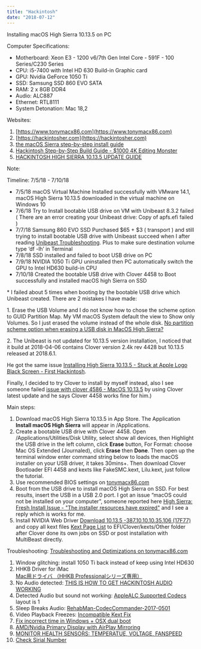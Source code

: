 ```yaml
---
title: "Hackintosh"
date: "2018-07-12"
---
```

Installing macOS High Sierra 10.13.5 on PC

Computer Specifications:

- Motherboard: Xeon E3 - 1200 v6/7th Gen Intel Core - 591F - 100 Series/C230 Series
- CPU: i5-7400 with Intel HD 630 Build-in Graphic card
- GPU: Nvidia GeForce 1050 Ti
- SSD: Samsung SSD 860 EVO SATA
- RAM: 2 x 8GB DDR4
- Audio: ALC887
- Ethernet: RTL8111
- System Detonation: Mac 18,2

Websites:

1. [https://www.tonymacx86.com](https://www.tonymacx86.com)
2. [https://hackintosher.com](https://hackintosher.com)
3. [the macOS Sierra step-by-step install guide](https://www.youtube.com/watch?v=pugSN7REHQg&index=2&list=LLt2bfUmmBFjrH7ZEvMkPxgg)
4. [Hackintosh Step-by-Step Build Guide - $1000 4K Editing Monster](https://www.youtube.com/watch?v=3MUznCgBmwM&list=LLt2bfUmmBFjrH7ZEvMkPxgg&index=5)
5. [HACKINTOSH HIGH SIERRA 10.13.5 UPDATE GUIDE](https://hackintosher.com/guides/hackintosh-high-sierra-10-13-5-update-guide/#kext)

Note:

Timeline: 7/5/18 - 7/10/18

- 7/5/18 macOS Virtual Machine Installed successfully with VMware 14.1, macOS High Sierra 10.13.5 downloaded in the virtual machine on Windows 10
- 7/6/18 Try to Install bootable USB drive on VM with Unibeast 8.3.2 failed ( There are an error creating your Unibeast drive: Copy of apfs.efi failed )
- 7/7/18 Samsung 860 EVO SSD Purchased $65 + $3 ( transport ) and still trying to install bootable USB drive with Unibeast succeed when I after reading [Unibeast Troubleshooting](https://www.tonymacx86.com/threads/unibeast-8-troubleshooting-notes.235489/). Plus to make sure destination volume type ‘df -lh’ in Terminal 
- 7/8/18 SSD installed and failed to boot USB drive on PC
- 7/9/18 NVIDIA 1050 Ti GPU uninstalled then PC automatically switch the GPU to Intel HD630 build-in CPU
- 7/10/18 Created the bootable USB drive with Clover 4458 to Boot successfully and installed macOS high Sierra on SSD

\* I failed about 5 times when booting by the bootable USB drive which Unibeast created. There are 2 mistakes I have made:

1\. Erase the USB Volume and I do not know how to chose the scheme option to GUID Partition Map. My VM macOS System default the view to Show only Volumes. So I just erased the volume instead of the whole disk. [No partition scheme option when erasing a USB disk in MacOS High Sierra?](https://apple.stackexchange.com/questions/304131/no-partition-scheme-option-when-erasing-a-usb-disk-in-macos-high-sierra) 

2\. The Unibeast is not updated for 10.13.5 version installation, I noticed that it build at 2018-04-06 contains Clover version 2.4k rev 4428 but 10.13.5 released at 2018.6.1.

He got the same issue [Installing High Sierra 10.13.5 - Stuck at Apple Logo Black Screen - First Hackintosh](https://www.tonymacx86.com/threads/installing-high-sierra-10-13-5-stuck-at-apple-logo-black-screen-first-hackintosh.253457/). 

Finally, I decided to try Clover to install by myself instead, also I see someone failed [issue with clover 4586 - MacOS 10.13.5](https://www.tonymacx86.com/threads/report-issue-with-clover-4586-macos-10-13-5.255268/) by using Clover latest update and he says Clover 4458 works fine for him.) 

Main steps:

1. Download macOS High Sierra 10.13.5 in App Store. The Application **Install macOS High Sierra** will appear in /Applications.
2. Create a bootable USB drive with Clover 4458. Open /Applications/Utilities/Disk Utility, select show all devices, then Highlight the USB drive in the left column, click **Erase** button, For Format: choose Mac OS Extended (Journaled), click **Erase** then **Done**. Then open up the terminal window enter command string below to loads the macOS installer on your USB driver, it takes 30mins+. Then download Clover Bootloader EFI 4458 and kexts like FakeSMC.kext, Lilu.kext, just follow the tutorial.
3. Use recommended BIOS settings on [tonymacx86.com](http://tonymacx86.com) 
4. Boot from the USB drive to install macOS High Sierra on SSD. For best results, insert the USB in a USB 2.0 port. I got an issue “macOS could not be installed on your computer”, someone reported here [High Sierra: Fresh Install Issue - "The installer resources have expired"](https://www.tonymacx86.com/threads/high-sierra-fresh-install-issue-the-installer-resources-have-expired.249020/) and I see a reply which is works for me. 
5. Install NVIDIA Web Driver [Download 10.13.5 -387.10.10.10.35.106 (17F77)](https://images.nvidia.com/mac/pkg/387/WebDriver-387.10.10.10.35.106.pkg) and copy all kext files [Kext Page List](https://hackintosher.com/kexts/) to EFI/Clover/kexts/Other folder after Clover done its own jobs on SSD or post installation with MultiBeast directly.

Troubleshooting: [Troubleshooting and Optimizations on tonymacx86.com](https://www.tonymacx86.com/threads/unibeast-install-macos-high-sierra-on-any-supported-intel-based-pc.235474/#uefi_settings)

1. Window glitching: install 1050 Ti back instead of keep using Intel HD630
2. HHKB Driver for iMac [Mac用ドライバ （HHKB Professionalシリーズ専用）](https://www.pfu.fujitsu.com/hhkeyboard/macdownload.html) 
3. No Audio detected: [THIS IS HOW TO GET HACKINTOSH AUDIO WORKING](https://hackintosher.com/guides/get-hackintosh-audio-working/)
4. Detected Audio but sound not working: [AppleALC Supported Codecs](https://github.com/acidanthera/AppleALC/wiki/Supported-codecs) layout is 1 
5. Sleep Breaks Audio: [RehabMan-CodecCommander-2017-0501](https://bitbucket.org/RehabMan/os-x-eapd-codec-commander/downloads/)
6. Video Playback Freezes: [Incompatible Kext Fix](https://hackintosher.com/guides/get-hackintosh-audio-working/#Incompatible-Kext)
7. [Fix incorrect time in Windows + OSX dual boot](https://www.tonymacx86.com/threads/fix-incorrect-time-in-windows-osx-dual-boot.133719/)
8. [AMD/Nvidia Primary Display with AirPlay Mirroring](https://www.tonymacx86.com/threads/amd-nvidia-primary-display-with-airplay-mirroring.118662/#post721605)
9. [MONITOR HEALTH SENSORS: TEMPERATUE, VOLTAGE, FANSPEED](https://hackintosher.com/guides/hwmonitor-hackintosh-guide/)
10. [Check Sirial Number](https://checkcoverage.apple.com)
